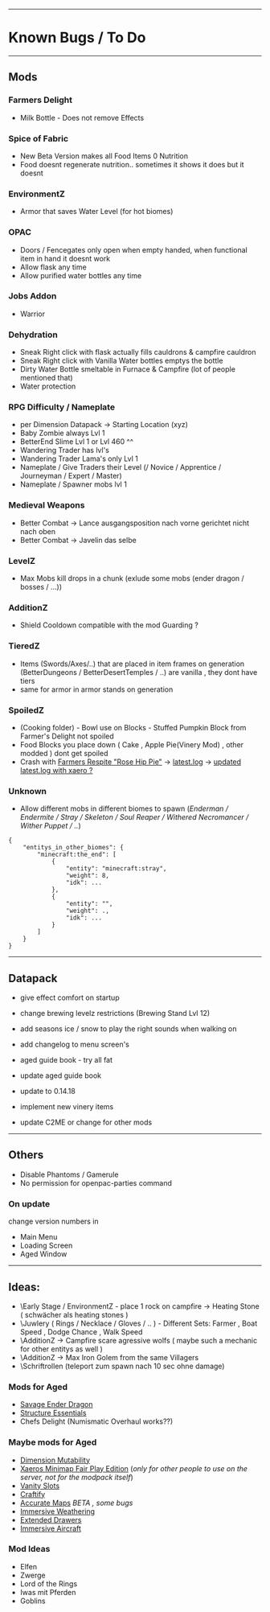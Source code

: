 *****
# Known Bugs / To Do
*****
## Mods

### Farmers Delight
- Milk Bottle - Does not remove Effects

### Spice of Fabric
- New Beta Version makes all Food Items 0 Nutrition
- Food doesnt regenerate nutrition.. sometimes it shows it does but it doesnt

### EnvironmentZ
- Armor that saves Water Level \(for hot biomes)

### OPAC
- Doors / Fencegates only open when empty handed, when functional item in hand it doesnt work
- Allow flask any time
- Allow purified water bottles any time

### Jobs Addon
- Warrior

### Dehydration
- Sneak Right click with flask actually fills cauldrons & campfire cauldron
- Sneak Right click with Vanilla Water bottles emptys the bottle
- Dirty Water Bottle smeltable in Furnace & Campfire (lot of people mentioned that)
- Water protection 

### RPG Difficulty / Nameplate
- per Dimension Datapack -> Starting Location (xyz)
- Baby Zombie always Lvl 1
- BetterEnd Slime Lvl 1 or Lvl 460 ^^
- Wandering Trader has lvl's 
- Wandering Trader Lama's only Lvl 1
- Nameplate / Give Traders their Level (/ Novice / Apprentice / Journeyman / Expert / Master)
- Nameplate / Spawner mobs lvl 1

### Medieval Weapons
- Better Combat -> Lance ausgangsposition nach vorne gerichtet nicht nach oben
- Better Combat -> Javelin das selbe

### LevelZ
- Max Mobs kill drops in a chunk (exlude some mobs (ender dragon / bosses / ...))

### AdditionZ
- Shield Cooldown compatible with the mod Guarding ?

### TieredZ
- Items (Swords/Axes/..) that are placed in item frames on generation (BetterDungeons / BetterDesertTemples / ..) are vanilla , they dont have tiers
- same for armor in armor stands on generation

### SpoiledZ
- \(Cooking folder) - Bowl use on Blocks - Stuffed Pumpkin Block from Farmer's Delight not spoiled
- Food Blocks you place down ( Cake , Apple Pie(Vinery Mod) , other modded ) dont get spoiled
- Crash with [Farmers Respite "Rose Hip Pie"](https://beta.curseforge.com/minecraft/mc-mods/farmers-respite-fabric) -> [latest.log](https://gist.github.com/SpigotDE/1d055f0e746194d5c284b9ef9bd99ef7) -> [updated latest.log with xaero ?](https://gist.github.com/SpigotDE/67ff7c6e4791a89cce6aa7342dce8d23)

### Unknown
- Allow different mobs in different biomes to spawn \(*Enderman / Endermite / Stray / Skeleton / Soul Reaper / Withered Necromancer / Wither Puppet / ..*)

```
{
    "entitys_in_other_biomes": {
        "minecraft:the_end": [
            {
                "entity": "minecraft:stray",
                "weight": 8,
                "idk": ...
            },
            {
                "entity": "",
                "weight": .,
                "idk": ...
            }
        ]
    }
}
```
*****
## Datapack

- give effect comfort on startup

- change brewing levelz restrictions (Brewing Stand Lvl 12)

- add seasons ice / snow to play the right sounds when walking on

- add changelog to menu screen's

- aged guide book - try all fat
- update aged guide book

- update to 0.14.18

- implement new vinery items

- update C2ME or change for other mods

*****
## Others

- Disable Phantoms / Gamerule
- No permission for openpac-parties command

### On update

change version numbers in
- Main Menu
- Loading Screen
- Aged Window

*****
## Ideas:

- \Early Stage / EnvironmentZ - place 1 rock on campfire -> Heating Stone ( schwächer als heating stones )
- \Juwlery ( Rings / Necklace / Gloves / .. ) - Different Sets: Farmer , Boat Speed , Dodge Chance , Walk Speed
- \AdditionZ -> Campfire scare agressive wolfs ( maybe such a mechanic for other entitys as well )
- \AdditionZ -> Max Iron Golem from the same Villagers
- \Schriftrollen (teleport zum spawn nach 10 sec ohne damage)

### Mods for Aged

- [Savage Ender Dragon](https://beta.curseforge.com/minecraft/mc-mods/savage-ender-dragon)
- [Structure Essentials](https://beta.curseforge.com/minecraft/mc-mods/structure-essentials-forge-fabric)
- Chefs Delight \(Numismatic Overhaul works??)

### Maybe mods for Aged
- [Dimension Mutability](https://beta.curseforge.com/minecraft/mc-mods/dimension-mutability)
- [Xaeros Minimap Fair Play Edition](https://beta.curseforge.com/minecraft/mc-mods/xaeros-minimap-fair-play-edition) (*only for other people to use on the server, not for the modpack itself*)
- [Vanity Slots](https://beta.curseforge.com/minecraft/mc-mods/vanityslots)
- [Craftify](https://www.curseforge.com/minecraft/mc-mods/craftify)
- [Accurate Maps](https://www.curseforge.com/minecraft/mc-mods/accurate-maps) *BETA , some bugs*
- [Immersive Weathering](https://www.curseforge.com/minecraft/mc-mods/immersive-weathering-fabric)
- [Extended Drawers](https://beta.curseforge.com/minecraft/mc-mods/extended-drawers)
- [Immersive Aircraft](https://beta.curseforge.com/minecraft/mc-mods/immersive-aircraft)

### Mod Ideas

- Elfen
- Zwerge
- Lord of the Rings
- Iwas mit Pferden
- Goblins
